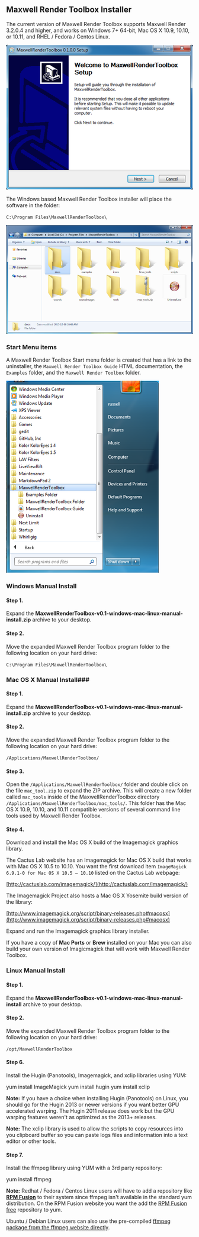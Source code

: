 <a name="installation"></a>
## Maxwell Render Toolbox Installer ##

The current version of Maxwell Render Toolbox supports Maxwell Render 3.2.0.4 and higher, and works on Windows 7+ 64-bit, Mac OS X 10.9, 10.10, or 10.11, and RHEL / Fedora / Centos Linux.

![Windows Installer](images/maxwell-render-toolbox-windows-install.png)

The Windows based Maxwell Render Toolbox installer will place the software in the folder:

`C:\Program Files\MaxwellRenderToolbox\`  

![Installation Folder](images/windows-install-folder.png)

### Start Menu items ###

A Maxwell Render Toolbox Start menu folder is created that has a link to the uninstaller, the `Maxwell Render Toolbox Guide` HTML documentation, the `Examples` folder, and the `Maxwell Render Toolbox` folder.

![Start Menu Items](images/start-menu-item.png)

<a name="windows-install"></a>
### Windows Manual Install ###

#### Step 1. ####

Expand the **MaxwellRenderToolbox-v0.1-windows-mac-linux-manual-install.zip** archive to your desktop.

#### Step 2. ####

Move the expanded Maxwell Render Toolbox program folder to the following location on your hard drive:  

`C:\Program Files\MaxwellRenderToolbox\`


<a name="mac-install"></a>
### Mac OS X Manual Install###


#### Step 1. ####

Expand the **MaxwellRenderToolbox-v0.1-windows-mac-linux-manual-install.zip** archive to your desktop.

#### Step 2. ####

Move the expanded Maxwell Render Toolbox program folder to the following location on your hard drive:  

`/Applications/MaxwellRenderToolbox/`

#### Step 3. ####

Open the `/Applications/MaxwellRenderToolbox/` folder and double click on the file `mac_tool.zip` to expand the ZIP archive. This will create a new folder called `mac_tools` inside of the MaxwellRenderToolbox directory `/Applications/MaxwellRenderToolbox/mac_tools/`. This folder has the Mac OS X 10.9, 10.10, and 10.11 compatible versions of several command line tools used by Maxwell Render Toolbox.

#### Step 4. ####

Download and install the Mac OS X build of the Imagemagick graphics library.

The Cactus Lab website has an Imagemagick for Mac OS X build that works with Mac OS X 10.5 to 10.10. You want the first download item `ImageMagick 6.9.1-0 for Mac OS X 10.5 – 10.10` listed on the Cactus Lab webpage:

[http://cactuslab.com/imagemagick/](http://cactuslab.com/imagemagick/)

The Imagemagick Project also hosts a Mac OS X Yosemite build version of the library:

[http://www.imagemagick.org/script/binary-releases.php#macosx](http://www.imagemagick.org/script/binary-releases.php#macosx)

Expand and run the Imagemagick graphics library installer.

If you have a copy of **Mac Ports** or **Brew** installed on your Mac you can also build your own version of Imagicmagick that will work with Maxwell Render Toolbox.


<a name="linux-install"></a>
### Linux Manual Install ###

#### Step 1. ####

Expand the **MaxwellRenderToolbox-v0.1-windows-mac-linux-manual-install** archive to your desktop.

#### Step 2. ####

Move the expanded Maxwell Render Toolbox program folder to the following location on your hard drive:  

`/opt/MaxwellRenderToolbox`

#### Step 6. ####

Install the Hugin (Panotools), Imagemagick, and xclip libraries using YUM:

yum install ImageMagick 
yum install hugin
yum install xclip

**Note:** If you have a choice when installing Hugin (Panotools) on Linux, you should go for the Hugin 2013 or newer versions if you want better GPU accelerated warping. The Hugin 2011 release does work but the GPU warping features weren't as optimized as the 2013+ releases.

**Note:** The xclip library is used to allow the scripts to copy resources into you clipboard buffer so you can paste logs files and information into a text editor or other tools.

#### Step 7. ####

Install the ffmpeg library using YUM with a 3rd party repository:

yum install ffmpeg

**Note:** Redhat / Fedora / Centos Linux users will have to add a repository like **[RPM Fusion](http://rpmfusion.org/)** to their system since ffmpeg isn't available in the standard yum distribution. On the RPM Fusion website you want the add the [RPM Fusion free](http://rpmfusion.org/Configuration) repository to yum.

Ubuntu / Debian Linux users can also use the pre-compiled [ffmpeg package from the ffmpeg website directly](https://www.ffmpeg.org/download.html#build-linux).
